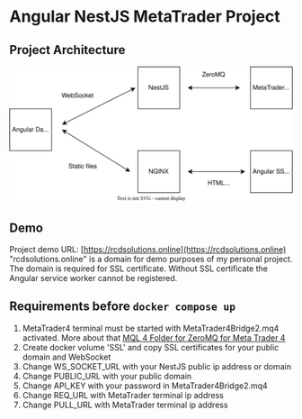 # Angular NestJS MetaTrader Project

## Project Architecture

![Angular Dashboard for Meta Trader 4 terminal](https://github.com/kostadin79/angular-nest-metatrader/blob/main/AngularNestMetaTrader.svg)

## Demo

Project demo URL: [https://rcdsolutions.online](https://rcdsolutions.online)
"rcdsolutions.online" is a domain for demo purposes of my personal project.
The domain is required for SSL certificate. Without SSL certificate the Angular service worker cannot be registered.

## Requirements before `docker compose up`

1. MetaTrader4 terminal must be started with MetaTrader4Bridge2.mq4 activated.
   More about that [MQL 4 Folder for ZeroMQ for Meta Trader 4](https://github.com/kostadin79/zeromq-meta-trader)
2. Create docker volume 'SSL' and copy SSL certificates for your public domain and WebSocket
3. Change WS_SOCKET_URL with your NestJS public ip address or domain
4. Change PUBLIC_URL with your public domain
5. Change API_KEY with your password in MetaTrader4Bridge2.mq4
6. Change REQ_URL with MetaTrader terminal ip address
7. Change PULL_URL with MetaTrader terminal ip address
